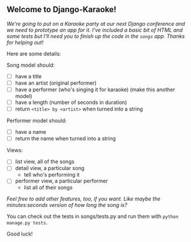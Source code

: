 ## Welcome to Django-Karaoke!

*We're going to put on a Karaoke party at our next Django conference and we need to prototype an app for it. I've included a basic bit of HTML and some tests but I'll need you to finish up the code in the `songs` app. Thanks for helping out!*

Here are some details:

Song model should:
* [ ] have a title
* [ ] have an artist (original performer)
* [ ] have a performer (who's singing it for karaoke) (make this another model)
* [ ] have a length (number of seconds in duration)
* [ ] return `<title> by <artist>` when turned into a string
  
Performer model should:
- [ ] have a name
- [ ] return the name when turned into a string
  
Views:
- [ ] list view, all of the songs
- [ ] detail view, a particular song
    * tell who's performing it
- [ ] performer view, a particular performer
    * list all of their songs
    
*Feel free to add other features, too, if you want. Like maybe the minutes:seconds version of how long the song is?*

You can check out the tests in songs/tests.py and run them with `python manage.py tests`.

Good luck!
